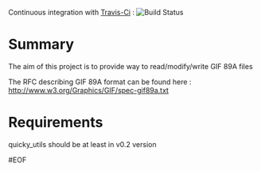 Continuous integration with [Travis-Ci](https://travis-ci.org/quicky2000/lib_gif) : ![Build Status](https://travis-ci.org/quicky2000/lib_gif.svg?branch=master)

# Summary 

The aim of this project is to provide way to read/modify/write GIF 89A files

The RFC describing GIF 89A format can be found here :
http://www.w3.org/Graphics/GIF/spec-gif89a.txt

# Requirements
quicky_utils should be at least in v0.2 version

#EOF

